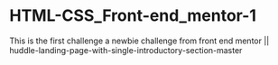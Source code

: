 # HTML-CSS_Front-end_mentor-1
This is the first challenge a newbie challenge from front end mentor ||  huddle-landing-page-with-single-introductory-section-master
